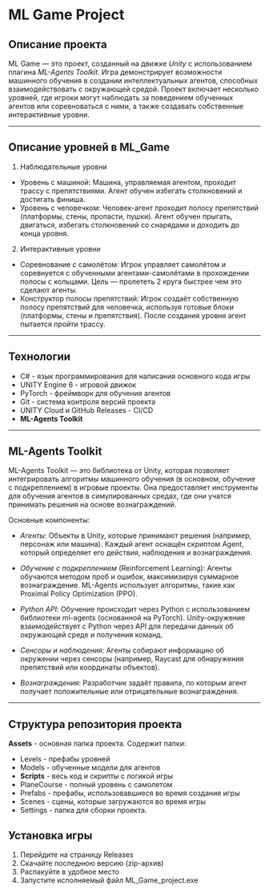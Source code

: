 # ML Game Project

## Описание проекта
ML Game — это проект, созданный на движке _Unity_ с использованием плагина _ML-Agents Toolkit_. Игра демонстрирует возможности машинного обучения в создании интеллектуальных агентов, способных взаимодействовать с окружающей средой. Проект включает несколько уровней, где игроки могут наблюдать за поведением обученных агентов или соревноваться с ними, а также создавать собственные интерактивные уровни.

---

## Описание уровней в ML_Game

1. Наблюдательные уровни
- Уровень с машиной:
    Машина, управляемая агентом, проходит трассу с препятствиями. Агент обучен избегать столкновений и достигать финиша.
- Уровень с человечком:
    Человек-агент проходит полосу препятствий (платформы, стены, пропасти, пушки). Агент обучен прыгать, двигаться, избегать столкновений со снарядами и доходить до конца уровня. 

2. Интерактивные уровни
- Соревнование с самолётом:
    Игрок управляет самолётом и соревнуется с обученными агентами-самолётами в прохождении полосы с кольцами. Цель — пролететь 2 круга быстрее чем это сделают агенты.
- Конструктор полосы препятствий:
    Игрок создаёт собственную полосу препятствий для человечка, используя готовые блоки (платформы, стены и препятствия). После создания уровня агент пытается пройти трассу.

---

## Технологии

* C# - язык программирования для написания основного кода игры
* UNITY Engine 6 - игровой движок
* PyTorch - фреймворк для обучения агентов
* Git - система контроля версий проекта
* UNITY Cloud и GitHub Releases - CI/CD 
* **ML-Agents Toolkit**

---

## ML-Agents Toolkit
ML-Agents Toolkit — это библиотека от Unity, которая позволяет интегрировать алгоритмы машинного обучения (в основном, обучение с подкреплением) в игровые проекты. Она предоставляет инструменты для обучения агентов в симулированных средах, где они учатся принимать решения на основе вознаграждений.

Основные компоненты:

* _Агенты_: Объекты в Unity, которые принимают решения (например, персонаж или машина). Каждый агент оснащён скриптом Agent, который определяет его действия, наблюдения и вознаграждения.

* _Обучение с подкреплением_ (Reinforcement Learning): Агенты обучаются методом проб и ошибок, максимизируя суммарное вознаграждение. ML-Agents использует алгоритмы, такие как Proximal Policy Optimization (PPO).

* _Python API_: Обучение происходит через Python с использованием библиотеки ml-agents (основанной на PyTorch). Unity-окружение взаимодействует с Python через API для передачи данных об окружающей среде и получения команд.

* _Сенсоры и наблюдения_: Агенты собирают информацию об окружении через сенсоры (например, Raycast для обнаружения препятствий или координаты объектов).

* _Вознаграждения_: Разработчик задаёт правила, по которым агент получает положительные или отрицательные вознаграждения.

---

## Структура репозитория проекта

**Assets** - основная папка проекта. Содержит папки:
* Levels - префабы уровней
* Models - обученные модели для агентов
* **Scripts** - весь код и скрипты с логикой игры
* PlaneCourse - полный уровень с самолетом
* Prefabs - префабы, использовавшиеся во время создания игры
* Scenes - сцены, которые загружаются во время игры
* Settings - папка для сборки проекта.

## Установка игры

1. Перейдите на страницу Releases
2. Скачайте последнюю версию (zip-архив)
3. Распакуйте в удобное место
4. Запустите исполняемый файл ML_Game_project.exe